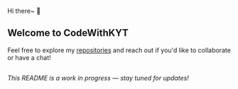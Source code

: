 Hi there~ 👋

## Welcome to **CodeWithKYT**

Feel free to explore my [repositories](https://github.com/orgs/kyt-workspace/repositories) and reach out if you'd like to collaborate or have a chat!

##
*This README is a work in progress — stay tuned for updates!* 
<!--
**CodeWithKYT/CodeWithKYT** is a ✨ _special_ ✨ repository because its `README.md` (this file) appears on your GitHub profile.

Here are some ideas to get you started:

- 🔭 I’m currently working on ...
- 🌱 I’m currently learning ...
- 👯 I’m looking to collaborate on ...
- 🤔 I’m looking for help with ...
- 💬 Ask me about ...
- 📫 How to reach me: ...
- 😄 Pronouns: ...
- ⚡ Fun fact: ...
-->
